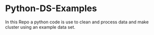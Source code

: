 # Python-DS-Examples
In this Repo a python code is use to clean and process data and make cluster using an example data set. 
